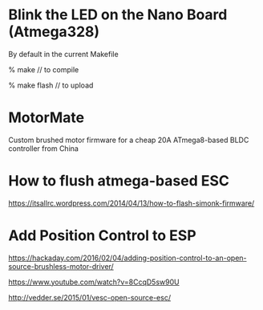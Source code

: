 Blink the LED on the Nano Board (Atmega328)
===========================================

By default in the current Makefile

% make			// to compile

% make flash 		// to upload

MotorMate
=========

Custom brushed motor firmware for a cheap 20A ATmega8-based BLDC controller from China

How to flush atmega-based ESC
=============================
https://itsallrc.wordpress.com/2014/04/13/how-to-flash-simonk-firmware/

Add Position Control to ESP
===========================
https://hackaday.com/2016/02/04/adding-position-control-to-an-open-source-brushless-motor-driver/

https://www.youtube.com/watch?v=8CcqD5sw90U

http://vedder.se/2015/01/vesc-open-source-esc/
